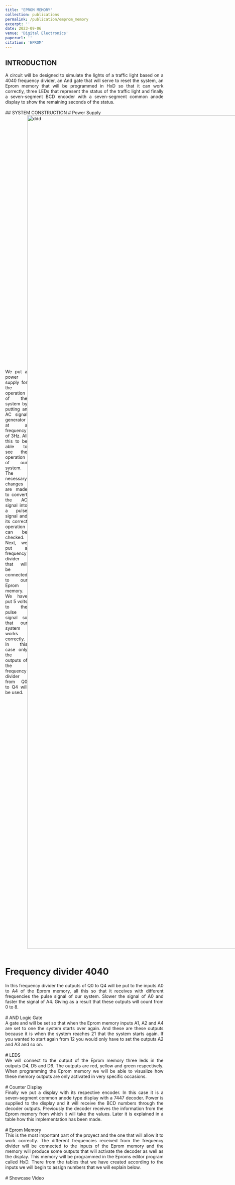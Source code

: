 ```yaml
---
title: "EPROM MEMORY"
collection: publications
permalink: /publication/emprom_memory
excerpt: ''
date: 2023-09-06
venue: 'Digital Electronics'
paperurl: ''
citation: 'EPROM'
---
```

## INTRODUCTION
<div style="text-align:justify"> A circuit will be designed to simulate the lights of a traffic light based on a 4040 frequency divider, an And gate that will serve to reset the system, an Eprom memory that will be programmed in HxD so that it can work correctly, three LEDs that represent the status of the traffic light and finally a seven-segment BCD encoder with a seven-segment common anode display to show the remaining seconds of the status. </div> 
<br>
## SYSTEM CONSTRUCTION
# Power Supply
<head>
  <meta charset="UTF-8">
  <meta name="viewport" content="width=device-width, initial-scale=1.0">
  <style>
    /* Estilo para el contenedor principal */
    .contenedor {
      display: flex; /* Usa flexbox para organizar los elementos en fila */
      align-items: center; /* Centra verticalmente los elementos */
    }
  </style>
</head>
  
<body>
<!-- Contenedor principal -->
<div class="contenedor">
  <!-- Área del texto (parte izquierda) -->
  <div class="texto">
    <p> <div style="text-align:justify"> We put a power supply for the operation of the system by putting an AC signal generator at a frequency of 3Hz. All this to be able to see the operation of our system. The necessary changes are made to convert the AC signal into a pulse signal and its correct operation can be checked. Next, we put a frequency divider that will be connected to our Eprom memory. We have put 5 volts to the pulse signal so that our system works correctly. In this case only the outputs of the frequency divider from Q0 to Q4 will be used. </div> </p>
  </div>
  <!-- Área de la imagen (parte derecha) -->
  <div class="imagen">
    <img src="https://javiersainzvillalba.github.io/images/EPROM1.png" alt="ddd" height="2651" width="2442">
  </div>
</div>
</body>
<br>

# Frequency divider 4040
<div style="text-align:justify"> In this frequency divider the outputs of Q0 to Q4 will be put to the inputs A0 to A4 of the Eprom memory, all this so that it receives with different frequencies the pulse signal of our system. Slower the signal of A0 and faster the signal of A4. Giving as a result that these outputs will count from 0 to 8. </div> 
<br>
# AND Logic Gate
<div style="text-align:justify"> A gate and will be set so that when the Eprom memory inputs A1, A2 and A4 are set to one the system starts over again. And these are these outputs because it is when the system reaches 21 that the system starts again. If you wanted to start again from 12 you would only have to set the outputs A2 and A3 and so on. </div>
<br>
# LEDS
<div style="text-align:justify"> We will connect to the output of the Eprom memory three leds in the outputs D4, D5 and D6. The outputs are red, yellow and green respectively. When programming the Eprom memory we will be able to visualize how these memory outputs are only activated in very specific occasions. </div>
<br> 
# Counter Display
<div style="text-align:justify"> Finally we put a display with its respective encoder. In this case it is a seven-segment common anode type display with a 7447 decoder. Power is supplied to the display and it will receive the BCD numbers through the decoder outputs. Previously the decoder receives the information from the Eprom memory from which it will take the values. Later it is explained in a table how this implementation has been made. </div>
<br> 
# Eprom Memory
<div style="text-align:justify"> This is the most important part of the proyect and the one that will allow it to work correctly. The different frequencies received from the frequency divider will be connected to the inputs of the Eprom memory and the memory will produce some outputs that will activate the decoder as well as the display. This memory will be programmed in the Eproms editor program called HxD. There from the tables that we have created according to the inputs we will begin to assign numbers that we will explain below. </div>
<br> 
# Showcase Video


